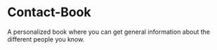 # Contact-Book
A personalized book where you can get general information about the different people you know.

